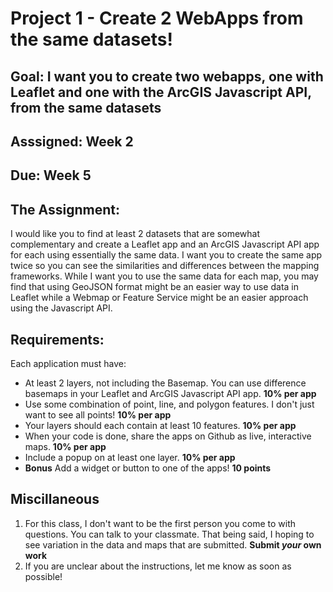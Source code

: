 # Project 1 - Create 2 WebApps from the same datasets!

## Goal: I want you to create two webapps, one with Leaflet and one with the ArcGIS Javascript API, from the same datasets
## Asssigned: Week 2
## Due: Week 5

## The Assignment: 
I would like you to find at least 2 datasets that are somewhat complementary and create a Leaflet app and an ArcGIS Javascript API app for each using essentially the same data.  I want you to create the same app twice so you can see the similarities and differences between the mapping frameworks. While I want you to use the same data for each map, you may find that using GeoJSON format might be an easier way to use data in Leaflet while a Webmap or Feature Service might be an easier approach using the Javascript API.

## Requirements:
Each application must have:
- At least 2 layers, not including the Basemap. You can use difference basemaps in your Leaflet and ArcGIS Javascript API app. **10% per app**
- Use some combination of point, line, and polygon features. I don't just want to see all points! **10% per app**
- Your layers should each contain at least 10 features. **10% per app**
- When your code is done, share the apps on Github as live, interactive maps. **10% per app**
- Include a popup on at least one layer. **10% per app**
- **Bonus** Add a widget or button to one of the apps! **10 points**

## Miscillaneous
1. For this class, I don't want to be the first person you come to with questions. You can talk to your classmate. That being said, I hoping to see variation in the data and maps that are submitted. **Submit *your* own work**
2. If you are unclear about the instructions, let me know as soon as possible!
